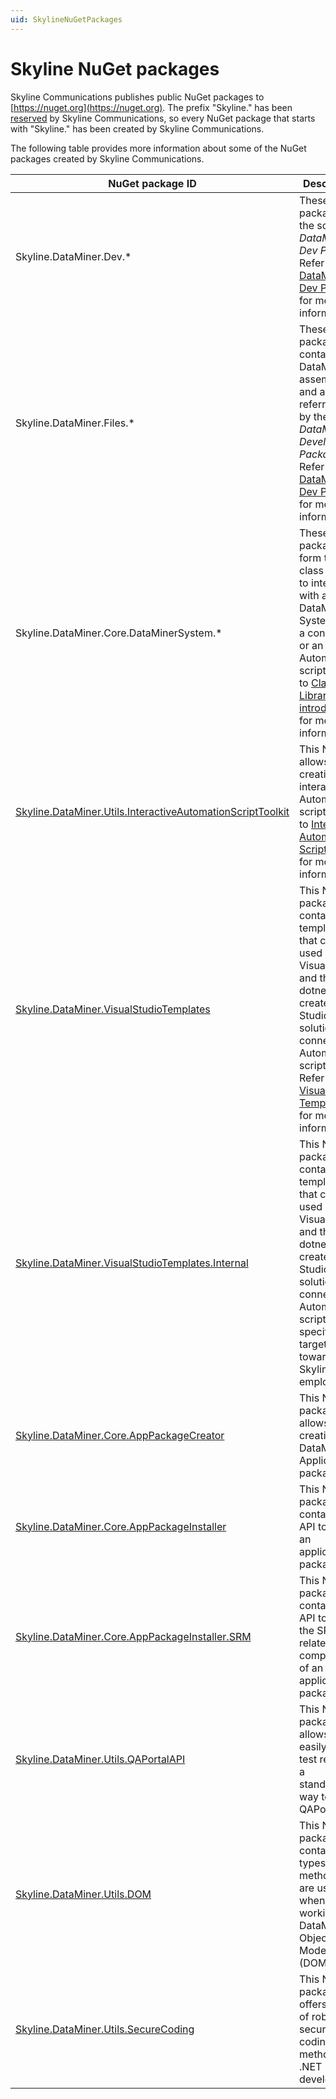 ```yaml
---
uid: SkylineNuGetPackages
---
```


# Skyline NuGet packages

Skyline Communications publishes public NuGet packages to [https://nuget.org](https://nuget.org). The prefix "Skyline." has been [reserved](https://learn.microsoft.com/en-us/nuget/nuget-org/id-prefix-reservation) by Skyline Communications, so every NuGet package that starts with "Skyline." has been created by Skyline Communications.

The following table provides more information about some of the NuGet packages created by Skyline Communications.

|NuGet package ID|Description  |
|---------|---------|
|Skyline.DataMiner.Dev.*     |These NuGet packages are the so-called *DataMiner Dev Packs*. Refer to [DataMiner Dev Packs](xref:TOODataMinerDevPackages)  for more information.       |
|Skyline.DataMiner.Files.*     |These NuGet packages contain DataMiner assemblies and are referred to by the *DataMiner Development Packages*. Refer to [DataMiner Dev Packs](xref:TOODataMinerDevPackages)  for more information.         |
|Skyline.DataMiner.Core.DataMinerSystem.*     |These NuGet packages form the class library to interact with a DataMiner System from a connector or an Automation script. Refer to [Class Library introduction](xref:ClassLibraryIntroduction) for more information.       |
|[Skyline.DataMiner.Utils.InteractiveAutomationScriptToolkit](https://www.nuget.org/packages/Skyline.DataMiner.Utils.InteractiveAutomationScriptToolkit)     |This NuGet allows the creation of interactive Automation scripts. Refer to [Interactive Automation Script Toolkit](xref:Interactive_Automation_Script_Toolkit) for more information.         |
|[Skyline.DataMiner.VisualStudioTemplates](https://www.nuget.org/packages/Skyline.DataMiner.VisualStudioTemplates)     |This NuGet package contains templates that can be used by Visual Studio and the dotnet CLI to create Visual Studio solutions for connectors, Automation scripts, etc. Refer to [Visual Studio Templates](xref:VisualStudioTemplates)  for more information.         |
|[Skyline.DataMiner.VisualStudioTemplates.Internal](https://www.nuget.org/packages/Skyline.DataMiner.VisualStudioTemplates.Internal)     |This NuGet package contains templates that can be used by Visual Studio and the dotnet CLI to create Visual Studio solutions for connectors, Automation scripts, etc. specifically targeted towards Skyline employees.     |
|[Skyline.DataMiner.Core.AppPackageCreator](https://www.nuget.org/packages/Skyline.DataMiner.Core.AppPackageCreator)     |This NuGet package allows the creation of DataMiner Application packages.         |
|[Skyline.DataMiner.Core.AppPackageInstaller](https://www.nuget.org/packages/Skyline.DataMiner.Core.AppPackageInstaller)     |This NuGet package contains the API to install an application package.         |
|[Skyline.DataMiner.Core.AppPackageInstaller.SRM](https://www.nuget.org/packages/Skyline.DataMiner.Core.AppPackageInstaller.SRM)     |This NuGet package contains the API to install the SRM-related components of an application package.         |
|[Skyline.DataMiner.Utils.QAPortalAPI](https://www.nuget.org/packages/Skyline.DataMiner.Utils.QAPortalAPI)     |This NuGet package allows you to easily push test results in a standardized way to the QAPortal.         |
|[Skyline.DataMiner.Utils.DOM](https://www.nuget.org/packages/Skyline.DataMiner.Utils.DOM)     |This NuGet package contains types and methods that are useful when working with DataMiner Object Models (DOM).         |
|[Skyline.DataMiner.Utils.SecureCoding](https://www.nuget.org/packages/Skyline.DataMiner.Utils.SecureCoding)     |This NuGet package offers a set of robust and secure coding methods for .NET development.         |
